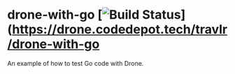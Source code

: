 # drone-with-go [![Build Status](https://drone.codedepot.tech/api/badges/travlr/drone-with-go/status.svg)](https://drone.codedepot.tech/travlr/drone-with-go

An example of how to test Go code with Drone.
